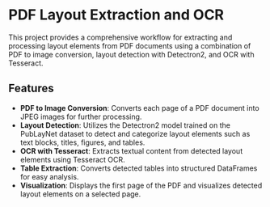 # PDF Layout Extraction and OCR

This project provides a comprehensive workflow for extracting and processing layout elements from PDF documents using a combination of PDF to image conversion, layout detection with Detectron2, and OCR with Tesseract.

## Features

- **PDF to Image Conversion**: Converts each page of a PDF document into JPEG images for further processing.
- **Layout Detection**: Utilizes the Detectron2 model trained on the PubLayNet dataset to detect and categorize layout elements such as text blocks, titles, figures, and tables.
- **OCR with Tesseract**: Extracts textual content from detected layout elements using Tesseract OCR.
- **Table Extraction**: Converts detected tables into structured DataFrames for easy analysis.
- **Visualization**: Displays the first page of the PDF and visualizes detected layout elements on a selected page.
